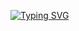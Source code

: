[![Typing SVG](https://readme-typing-svg.demolab.com/?lines=Hi,+i'm+Garich;Welcome+to+my+Github+page)](https://git.io/typing-svg)
